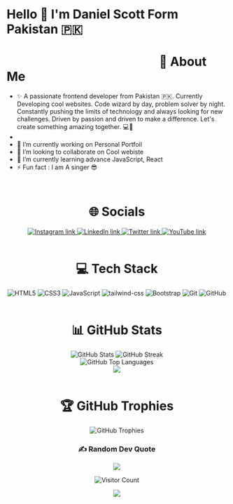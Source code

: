 # Hello 👋 I'm Daniel Scott Form Pakistan 🇵🇰
# ⠀⠀⠀⠀⠀⠀⠀⠀⠀⠀⠀⠀⠀⠀⠀⠀⠀💫 About Me
- ✨ A passionate frontend developer from Pakistan 🇵🇰. Currently Developing cool websites. Code wizard by day, problem solver by night. Constantly pushing the limits of technology and always looking for new challenges. Driven by passion and driven to make a difference. Let's create something amazing together. 💻🚀
- 
- 🔭 I’m currently working on Personal Portfoil
- 👯 I’m looking to collaborate on Cool webiste
- 🌱 I’m currently learning advance JavaScript, React
- ⚡ Fun fact : I am A singer 😎 

<br/>
<h1 align="center">🌐 Socials</h1>

<div align="center">
    <a href="[htttps://discord.gg/YVn6nUycHU](https://www.instagram.com/mrdanielscottofficial/)" target="_blank"> 
        <img src="https://img.shields.io/badge/Instagram-%23E4405F.svg?logo=Instagram&logoColor=white" alt="Instagram link">
    </a>
    <a href="https://www.linkedin.com/in/danielscottofficial/" target="_blank">
        <img src="https://img.shields.io/badge/LinkedIn-%230077B5.svg?logo=linkedin&logoColor=white" alt="LinkedIn link">
    </a>
    <a href="https://twitter.com/Mdanielscott" target="_blank">
        <img src="https://img.shields.io/badge/Twitter-%231DA1F2.svg?logo=Twitter&logoColor=white" alt="Twitter link">
    </a>
    <a href="[https://youtube.com/c/UCcPqBRJ_8Zqa8x6qRreXBgw](https://www.youtube.com/channel/UCm0prl6osaUSn2ooB33W3dA)" target="_blank">
        <img src="https://img.shields.io/badge/YouTube-%23FF0000.svg?logo=YouTube&logoColor=white" alt="YouTube link">
    </a>
</div>
<br/>

<h1 align="center">💻 Tech Stack</h1>
<div align="center">
    <img src="https://img.shields.io/badge/-HTML-blue?style=flat-square&logo=HTML" alt="HTML5">
      <img src="https://img.shields.io/badge/-CSS3-blue?style=flat-square&logo=css3" alt="CSS3">
    <img src="https://img.shields.io/badge/-JavaScript-black?style=flat-square&logo=javascript" alt="JavaScript">
    <img src="h	https://img.shields.io/badge/Tailwind_CSS-38B2AC?style=for-the-badge&logo=tailwind-css&logoColor=whitettps://img.shields.io/badge/-JavaScript-black?style=flat-square&logo=javascript" alt="tailwind-css">
    <img src="[h	https://img.shields.io/badge/Tailwind_CSS-38B2AC?style=for-the-badge&logo=tailwind-css&logoColor=whitettps://img.shields.io/badge/-JavaScript-black?style=flat-square&logo=javascript](https://img.shields.io/badge/Bootstrap-563D7C?style=for-the-badge&logo=bootstrap&logoColor=white
)" alt="Bootstrap">
    <img src="https://img.shields.io/badge/-Git-black?style=flat-square&logo=git" alt="Git">
    <img src="https://img.shields.io/badge/-GitHub-181717?style=flat-square&logo=github" alt="GitHub">
    </div>
    <br/>

<h1 align="center">📊 GitHub Stats</h1>
<div align="center">
    <img src="https://github.chethanyadav.xyz/api/?username=chethanyadav456&theme=merko&hide_border=false&include_all_commits=true&count_private=true&rank_icon=github&show_icons=true&show=reviews,discussions_started,discussions_answered,prs_merged,prs_merged_percentage" alt="GitHub Stats">
    <img src="https://github-readme-streak-stats.herokuapp.com/?user=chethanyadav456&theme=merko&hide_border=false" alt="GitHub Streak"> <br>
    <img src="https://github.chethanyadav.xyz/api/top-langs/?username=chethanyadav456&theme=merko&hide_border=false&include_all_commits=true&count_private=true&layout=compact" alt="GitHub Top Languages"> <br>
    <img src="https://github.chethanyadav.xyz/api/wakatime?username=chethanyadav456&theme=merko&layot=compact">
</div>
<br/>

<h1 align="center">🏆 GitHub Trophies</h1>

<div align="center">
    <img src="https://github-profile-trophy.vercel.app/?username=chethanyadav456&theme=juicyfresh&no-bg=true&no-frame=true&column=7" alt="GitHub Trophies">

### ✍️ Random Dev Quote
![](https://quotes-github-readme.vercel.app/api?type=horizontal&theme=merko)

![Visitor Count](https://profile-counter.glitch.me/chethanyadav456/count.svg)

<img src="https://github.com/chethanyadav456/chethanyadav456/assets/46392684/56bc1e91-4b24-4ed9-ba3e-77f08f1af9d8">
